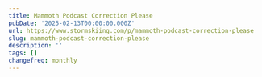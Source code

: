 ```yaml
---
title: Mammoth Podcast Correction Please
pubDate: '2025-02-13T00:00:00.000Z'
url: https://www.stormskiing.com/p/mammoth-podcast-correction-please
slug: mammoth-podcast-correction-please
description: ''
tags: []
changefreq: monthly
---
```


<!-- Add post content below -->
